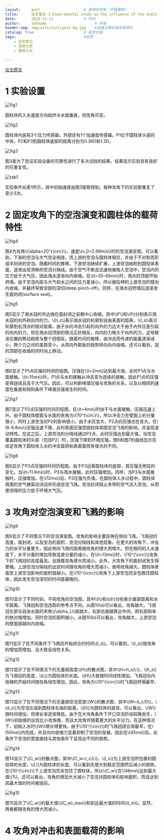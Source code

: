 ```yaml
---
layout:     post                    # 使用的布局（不需要改）
title:      论文笔记-1-Experimental study on the influence of the angle of attack on cavity evolution and surface load in the water entry of a cylinder               # 标题 
date:       2020-11-13              # 时间
author:     twhhome                      # 作者
header-img: img/article/1/post-bg.jpg    #这篇文章标题背景图片
catalog: true                       # 是否归档
tags:                               #标签
    - 论文笔记
    - 流体力学
    - 弹体入水

---
```


[论文原文](http://www.sciencedirect.com/science/article/pii/S0029801820311914)

# 1 实验设置
![fig1](/img/article/1/fig1.png)

圆柱体的入水速度方向始终与水面垂直，但攻角可变。

![fig2](/img/article/1/fig2.png)

圆柱体内装有3个压力传感器，外部还有1个加速度传感器。P1位于圆柱体头部的中央，P2和P3到圆柱体底部的距离分别为0.38D和1.3D。

![fig3](/img/article/1/fig3.png)

图3是为了验证实验设备的可靠性进行了多次试验的结果，结果显示实验具有良好的可重复性。

![tab1](/img/article/1/tab1.png)

实验条件如表1所示，其中初始速度由图3提取得到。每种攻角下的实验都重复了至少3次。

# 2 固定攻角下的空泡演变和圆柱体的载荷特性
![fig4](/img/article/1/fig4.png)

图4为攻角\\(\alpha=20^{\circ}\\)，速度\\(v\_0=2.99m/s\\)时的空泡演变图。可以看到，下游的空泡与大气完全相连，而上游的空泡与圆柱体相交，并由于不对称而形成半封闭的空泡。随着时间的推移，下游空泡继续扩展，上游空泡粘附到圆柱体表面，逐渐出现清晰的空泡分隔线。由于空气不断且迅速地被吸入空泡中，空泡内的压力低于大气压，因此溅水逐渐向内收缩。在\\(t=35-45ms\\)时，溅水的顶部开始坍塌。由于空泡内部与大气和水之间的压力差减小，所以被拉伸的上游空泡的壁向内收缩，并最终导致空腔的深切(deep pinch-off)。同样，在溅水冠坍塌后逐渐发生面封闭(surface seal)。

![fig5](/img/article/1/fig5.png)

图5显示了溅水冠的外边缘在面封闭之前朝中心收缩，其中\\(F\\)和\\(f\\)分别表示溅水冠的向外和向内的力，\\(h\_c\\)表示溅水冠的轮廓到自由表面的距离，\\(l\_s\\)表示轮廓到右顶点的相对距离。由于水的冲击引起的向外的力远大于由于内外压差引起的向内的力，但在溅水冠顶部的情况正好相反，向内的力略大于向外的力，这导致该位置的移动趋势与整个冠相反。随着时间的推移，由冲击而传递的能量逐渐减小，两个力之间的差距变小，从而向外膨胀的趋势转向向内收缩。还可以看到，冠的顶部在收缩的同时向上移动。

![fig6](/img/article/1/fig6.png)

图6显示了P1点压强的时间历程图。压强在\\(t=2ms\\)达到最大值，此时P1点与水面接触。\\(t=15ms\\)时，P1点与水的接触从冲击变为连续的接触，因此P1点的压强变得连续且高于大气压。因此，可以判断峰值压强与攻角的关系，以及以相同的速度在垂直和倾斜条件下峰值压强发生的时间。

![fig7](/img/article/1/fig7.png)

图7显示了P2点压强的时间历程图。在\\(t=4ms\\)时由于与水面接触，压强迅速上升。由于圆柱体壁面与水面的夹角为\\(70^{\circ}\\)，所以冲击力在壁面上的分量很小，同时上游空泡对P2的影响很小。由于水压变大，P2点的压强也在变大。在\\(6-6.8ms\\)压强迅速下降，此时表面压强受圆柱体周围空泡飞溅的影响，并呈现波动特性。在这之后，上游空泡的分隔线通过P2点，此时压强达到最大值。当空泡覆盖圆柱体的头部（包括P2）时，压强下降到环境压强。图6和图7的曲线显示在给定攻角下圆柱体入水的冲击载荷和表面载荷有很大的不同。

![fig8](/img/article/1/fig8.png)

图8显示了P3点压强的时间历程图。由于P3远离圆柱体的底部，其压强无明显的变化。当\\(t=11.6ms\\)时，P3与溅水接触，此时压强增加。同样，当P3与水面接触时，压强增加。在\\(12ms\\)后，P3压强为负值。在圆柱体入水过程中，圆柱体周围的空气被驱动流动并形成空泡飞溅。空泡封闭阻止夹带的空气流入空泡，从而使测得的压力低于环境大气压。

# 3 攻角对空泡演变和飞溅的影响
![fig9](/img/article/1/fig9.png)

图9显示了不同情况下的空泡演变图。攻角的影响主要反映在侧向飞溅，飞溅冠的高度，面封闭，以及空泡的面积，空泡分隔线和其他现象。在更大的攻角下，冲击力的水平分量更大，因此侧向飞溅的距离随攻角的增大而增大。但在相同的入水速度下，水平分量的增加导致竖直分量的减小，在\\(t=13ms\\)时，\\(10^{\circ}\\)攻角下的飞溅冠的高度最高，且随着攻角增大而减小。此外，大攻角下的面封闭发生得更晚。上游空泡分隔线的出现时间随攻角的增大而减小，表明攻角越大，圆柱体表面受上游空泡影响的面积就越小。在\\(10^{\circ}\\)攻角下上游空泡完全包围住圆柱体，因此发生空泡深切的时间是最晚的。

![fig10](/img/article/1/fig10.png)

图10显示了不同时刻、不同攻角的空泡图，其中\\(l\\)和\\(d\\)分别表示垂直距离和水平距离。飞溅冠和空泡选取的参考点不同。从图10(a)可以看出，攻角越大，飞溅冠左部与自由水面的夹角\\(\alpha\_L\\)就越大，右部也就越靠近中间，即右部斜率的绝对值增加，同时空泡的面积越小。从图10(b)可以看出，攻角越大，上游空泡的壁面就越向内收缩。

![fig11](/img/article/1/fig11.png)

图11显示了在不同条件下飞溅冠开始闭合的时间\\(t\_s\\)。可以看到，\\(t\_s\\)随攻角的增加而增加，且大致呈线性关系。

![fig12](/img/article/1/fig12.png)

图12显示了在不同情况下的无量纲高度\\(H\\)的散点图，其中\\(H=h\_s/L\\)，\\(h\_s\\)为飞溅冠的高度，\\(L\\)为圆柱体的长度。\\(H\\)大致随时间线性增加。飞溅冠向内收缩的开始时间随攻角线性增加。因此，攻角为\\(10^{\circ}\\)时飞溅冠坍塌最早。

![fig13](/img/article/1/fig13.png)

图13显示了在不同情况下的无量纲空泡宽度\\(W\\)的散点图，其中\\(W=d\_c/D\\)，\\(d\_c\\)为空泡左端到圆柱体左端的距离，\\(D\\)为圆柱体的直径。可以看出，\\(W\\)随时间增加，但增长率逐渐降低。由于在大攻角条件下开口空泡阶段较晚发生，\\(W\\)初始值的出现比小攻角晚，而且大攻角伴随着更大的水平分力。在这种情况下，初始入水时\\(W\\)增长得更快。由于\\(10^{\circ}\\)时飞溅冠闭合得最早，在\\(50ms\\)内完成，并且向内收缩力显着抑制了空泡的发展，因此在\\(45ms\\)后，此条件下空泡的宽度曲线与其他条件下呈现出不同的趋势。

![fig14](/img/article/1/fig14.png)

图14显示了\\(C\_w\\)的散点图，其中\\(C\_w=l\_c/L\\)，\\(l\_c\\)为上游空泡所包裹的圆柱体的长度，\\(L\\)为圆柱体的长度。可以看到先增大到稳定范围然后减小的趋势。在\\(10^{\circ}\\)下上游空泡完全包住了圆柱体，所以\\(C\_w\\)在\\(48ms\\)达到最大值\\(1\\)。还可以看出，攻角的增加大大减小了空泡对圆柱体的影响面积，而且达到其最大值的时间被提前。

![fig15](/img/article/1/fig15.png)

图15显示了\\(C\_w\\)的最大值\\((C\_w)\_max\\)和到达最大值的时间\\(t\_m\\)。显然，两者都随攻角的增大而减小。

# 4 攻角对冲击和表面载荷的影响
